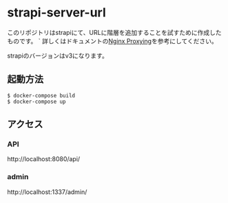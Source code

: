 # strapi-server-url

このリポジトリはstrapiにて、URLに階層を追加することを試すために作成したものです。  `
詳しくはドキュメントの[Nginx Proxying](https://docs-v3.strapi.io/developer-docs/latest/setup-deployment-guides/deployment/optional-software/nginx-proxy.html)を参考にしてください。

strapiのバージョンはv3になります。

## 起動方法

```
$ docker-compose build
$ docker-compose up
```

## アクセス

### API

http://localhost:8080/api/

### admin

http://localhost:1337/admin/
